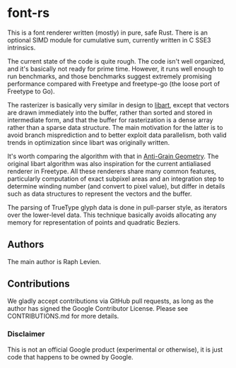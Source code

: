 # font-rs

This is a font renderer written (mostly) in pure, safe Rust. There is an optional
SIMD module for cumulative sum, currently written in C SSE3 intrinsics.

The current state of the code is quite rough. The code isn't well organized,
and it's basically not ready for prime time. However, it runs well enough to
run benchmarks, and those benchmarks suggest extremely promising performance
compared with Freetype and freetype-go (the loose port of Freetype to Go).

The rasterizer is basically very similar in design to
[libart](https://people.gnome.org/~mathieu/libart/internals.html), except that
vectors are drawn immediately into the buffer, rather than sorted and stored
in intermediate form, and that the buffer for rasterization is a dense array
rather than a sparse data structure. The main motivation for the latter is to
avoid branch misprediction and to better exploit data parallelism, both valid
trends in optimization since libart was originally written.

It's worth comparing the algorithm with that in
[Anti-Grain Geometry](http://projects.tuxee.net/cl-vectors/section-the-cl-aa-algorithm).
The original libart algorithm was also inspiration for the current antialiased
renderer in Freetype. All these renderers share many common features,
particularly computation of exact subpixel areas and an integration step
to determine winding number (and convert to pixel value), but differ in details
such as data structures to represent the vectors and the buffer.

The parsing of TrueType glyph data is done in pull-parser style, as iterators
over the lower-level data. This technique basically avoids allocating any
memory for representation of points and quadratic Beziers.

## Authors

The main author is Raph Levien.

## Contributions

We gladly accept contributions via GitHub pull requests, as long as the author
has signed the Google Contributor License. Please see CONTRIBUTIONS.md for
more details.

### Disclaimer

This is not an official Google product (experimental or otherwise), it
is just code that happens to be owned by Google.
